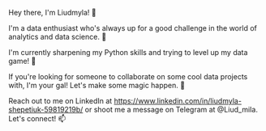 Hey there, I'm Liudmyla! 👋

I'm a data enthusiast who's always up for a good challenge in the world of analytics and data science. 👀

I'm currently sharpening my Python skills and trying to level up my data game! 🌱

If you're looking for someone to collaborate on some cool data projects with, I'm your gal! Let's make some magic happen. 💞️

Reach out to me on LinkedIn at https://www.linkedin.com/in/liudmyla-shepetiuk-59819219b/ or shoot me a message on Telegram at @Liud_miIa. Let's connect! 📫
